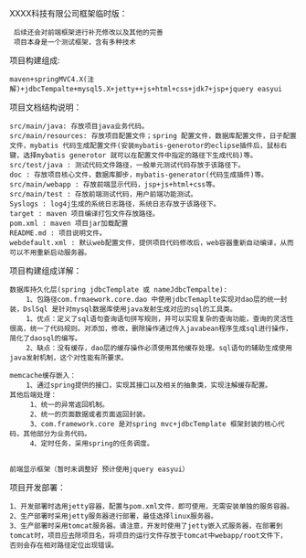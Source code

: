 ﻿XXXX科技有限公司框架临时版：
	
	 后续还会对前端框架进行补充修改以及其他的完善
	 项目本身是一个测试框架，含有多种技术

项目构建组成: 
	
	maven+springMVC4.X(注解)+jdbcTempalte+mysql5.X+jetty++js+html+css+jdk7+jsp+jquery easyui

项目文档结构说明：

	src/main/java: 存放项目java业务代码。
	src/main/resources: 存放项目配置文件；spring 配置文件，数据库配置文件，日子配置文件，mybatis 代码生成配置文件(安装mybatis-generotor的eclipse插件后，鼠标右键，选择mybatis generotor 就可以在配置文件中指定的路径下生成代码)等。
	src/test/java : 测试代码文件路径，一般单元测试代码存放于该路径下。
	doc : 存放项目核心文件，数据库脚步，mybatis-generator(代码生成插件)等。
	src/main/webapp : 存放前端显示代码，jsp+js+html+css等。
	src/main/test : 存放前端测试代码，用户前端功能测试。
	Syslogs : log4j生成的系统日志路径，系统日志存放于该路径下。
	target : maven 项目编译打包文件存放路径。
	pom.xml : maven 项目jar加载配置
	README.md : 项目说明文件。
	webdefault.xml : 默认web配置文件，提供项目代码修改后，web容器重新自动编译，从而可以不用重新启动服务器。

项目构建组成详解：
	
	数据库持久化层(spring jdbcTemplate 或 nameJdbcTempalte): 
		1、包路径com.frmaework.core.dao 中使用jdbcTemaplte实现对dao层的统一封装，DslSql 是针对mysql数据库使用java发射生成对应的sql的工具类。
		1、优点：定义了sql语句查询语句拼写规则，并可以实现复杂的查询功能，查询的灵活性很高，统一了代码规则。对添加，修改，删除操作通过传入javabean程序生成sql进行操作，简化了daosql的编写。
		2、缺点：没有缓存，dao层的缓存操作必须使用其他缓存处理。sql语句的辅助生成使用java发射机制，这个对性能有所要求。
	
	memcache缓存嵌入：
		1、通过spring提供的接口，实现其接口以及相关的抽象类，实现注解缓存配置。	
	其他后端处理：
	     1、统一的异常返回机制。
	     2、统一的页面数据或者页面返回封装。
	     3、com.framework.core 是对spring mvc+jdbcTemplate 框架封装的核心代码，其他部分为业务代码。
	     4、定时任务，采用spring的任务调度。
	     
	     
	前端显示框架（暂时未调整好 预计使用jquery easyui）
	
		
				
项目开发部署：

	1、开发部署时选用jetty容器，配置与pom.xml文件，即可使用，无需安装单独的服务容器。
	2、生产部署时采用jetty服务器进行部署，最佳选择linux服务器。
	3、生产部署时采用tomcat服务器。请注意，开发时使用了jetty嵌入式服务器，在部署到tomcat时，项目应去除项目名，将项目的运行文件存放于tomcat中webapp/root文件下， 否则会存在相对路径定位出现错误。	